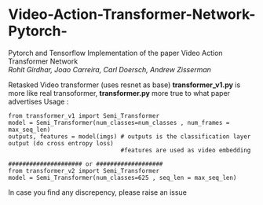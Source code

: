 # Video-Action-Transformer-Network-Pytorch-
Pytorch and Tensorflow Implementation of the paper Video Action Transformer Network   
*Rohit Girdhar, Joao Carreira, Carl Doersch, Andrew Zisserman*


Retasked Video transformer (uses resnet as base) 
**transformer_v1.py** is more like real transoformer, **transformer.py** more true to what paper advertises
Usage : 
```
from transformer_v1 import Semi_Transformer
model = Semi_Transformer(num_classes=num_classes , num_frames = max_seq_len)
outputs, features = model(imgs) # outputs is the classification layer output (do cross entropy loss)
                                #features are used as video embedding
                                
##################### or ###################
from transformer_v2 import Semi_Transformer
model = Semi_Transformer(num_classes=625 , seq_len = max_seq_len)
```


In case you find any discrepency, please raise an issue
